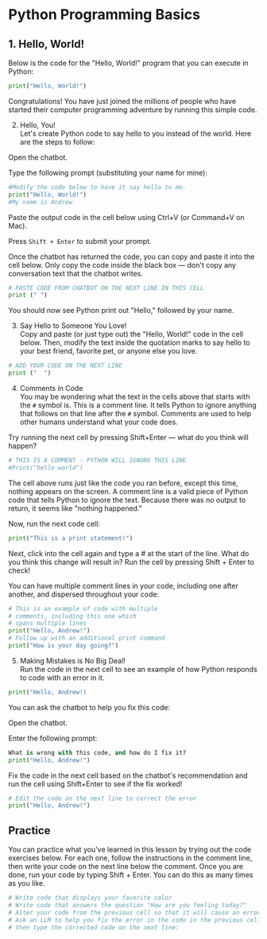# Python Programming Basics

## 1. Hello, World!

Below is the code for the "Hello, World!" program that you can execute in Python:

```python
print("Hello, World!")
```
Congratulations! You have just joined the millions of people who have started their computer programming adventure by running this simple code.

2. Hello, You!    
Let's create Python code to say hello to you instead of the world. Here are the steps to follow:

Open the chatbot.

Type the following prompt (substituting your name for mine):

```python
#Modify the code below to have it say hello to me.
print("Hello, World!")
#My name is Andrew
```
Paste the output code in the cell below using Ctrl+V (or Command+V on Mac).

Press `Shift + Enter` to submit your prompt.

Once the chatbot has returned the code, you can copy and paste it into the cell below. Only copy the code inside the black box — don't copy any conversation text that the chatbot writes.

```python
# PASTE CODE FROM CHATBOT ON THE NEXT LINE IN THIS CELL
print (" ")
```
You should now see Python print out "Hello," followed by your name.

3. Say Hello to Someone You Love!     
Copy and paste (or just type out) the "Hello, World!" code in the cell below. Then, modify the text inside the quotation marks to say hello to your best friend, favorite pet, or anyone else you love.

```python
# ADD YOUR CODE ON THE NEXT LINE
print ("  ")
```
4. Comments in Code     
You may be wondering what the text in the cells above that starts with the `#` symbol is. This is a comment line. It tells Python to ignore anything that follows on that line after the `#` symbol. Comments are used to help other humans understand what your code does.

Try running the next cell by pressing Shift+Enter — what do you think will happen?

```python
# THIS IS A COMMENT - PYTHON WILL IGNORE THIS LINE
#Print("hello world")
```
The cell above runs just like the code you ran before, except this time, nothing appears on the screen. A comment line is a valid piece of Python code that tells Python to ignore the text. Because there was no output to return, it seems like "nothing happened."

Now, run the next code cell:

```python
print("This is a print statement!")
```
Next, click into the cell again and type a # at the start of the line. What do you think this change will result in? Run the cell by pressing Shift + Enter to check!

You can have multiple comment lines in your code, including one after another, and dispersed throughout your code:

```python
# This is an example of code with multiple
# comments, including this one which
# spans multiple lines
print("Hello, Andrew!")
# Follow up with an additional print command
print("How is your day going?")
```
5. Making Mistakes is No Big Deal!     
Run the code in the next cell to see an example of how Python responds to code with an error in it.

```python
print("Hello, Andrew!)
```
You can ask the chatbot to help you fix this code:

Open the chatbot.

Enter the following prompt:

```python
What is wrong with this code, and how do I fix it?
print("Hello, Andrew!")
```
Fix the code in the next cell based on the chatbot's recommendation and run the cell using Shift+Enter to see if the fix worked!

```python
# Edit the code on the next line to correct the error 
print("Hello, Andrew!")
```
## Practice
You can practice what you've learned in this lesson by trying out the code exercises below. For each one, follow the instructions in the comment line, then write your code on the next line below the comment. Once you are done, run your code by typing Shift + Enter. You can do this as many times as you like.

```python
# Write code that displays your favorite color
# Write code that answers the question "How are you feeling today?"
# Alter your code from the previous cell so that it will cause an error when you run it
# Ask an LLM to help you fix the error in the code in the previous cell (or fix yourself) and
# then type the corrected code on the next line:
```
